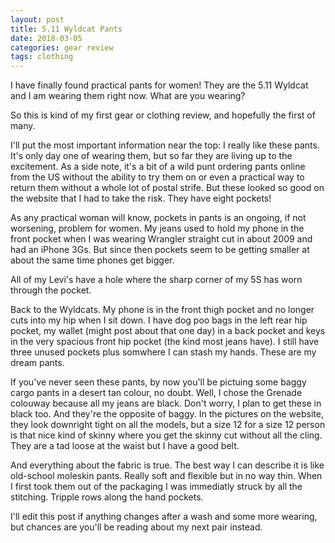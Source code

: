 ```yaml
---
layout: post
title: 5.11 Wyldcat Pants
date: 2018-03-05
categories: gear review
tags: clothing
---
```

I have finally found practical pants for women! They are the 5.11 Wyldcat and I am wearing them right now. What are you wearing?

So this is kind of my first gear or clothing review, and hopefully the first of many.

I'll put the most important information near the top: I really like these pants. It's only day one of wearing them, but so far they are living up to the excitement. As a side note, it's a bit of a wild punt ordering pants online from the US without the ability to try them on or even a practical way to return them without a whole lot of postal strife. But these looked so good on the website that I had to take the risk. They have eight pockets!

As any practical woman will know, pockets in pants is an ongoing, if not worsening, problem for women. My jeans used to hold my phone in the front pocket when I was wearing Wrangler straight cut in about 2009 and had an iPhone 3Gs. But since then pockets seem to be getting smaller at about the same time phones get bigger.

All of my Levi's have a hole where the sharp corner of my 5S has worn through the pocket.

Back to the Wyldcats. My phone is in the front thigh pocket and no longer cuts into my hip when I sit down. I have dog poo bags in the left rear hip pocket, my wallet (might post about that one day) in a back pocket and keys in the very spacious front hip pocket (the kind most jeans have). I still have three unused pockets plus somwhere I can stash my hands. These are my dream pants.

If you've never seen these pants, by now you'll be pictuing some baggy cargo pants in a desert tan colour, no doubt. Well, I chose the Grenade colouway because all my jeans are black. Don't worry, I plan to get these in black too. And they're the opposite of baggy. In the pictures on the website, they look downright tight on all the models, but a size 12 for a size 12 person is that nice kind of skinny where you get the skinny cut without all the cling. They are a tad loose at the waist but I have a good belt.

And everything about the fabric is true. The best way I can describe it is like old-school moleskin pants. Really soft and flexible but in no way thin. When I first took them out of the packaging I was immediatly struck by all the stitching. Tripple rows along the hand pockets.

I'll edit this post if anything changes after a wash and some more wearing, but chances are you'll be reading about my next pair instead.